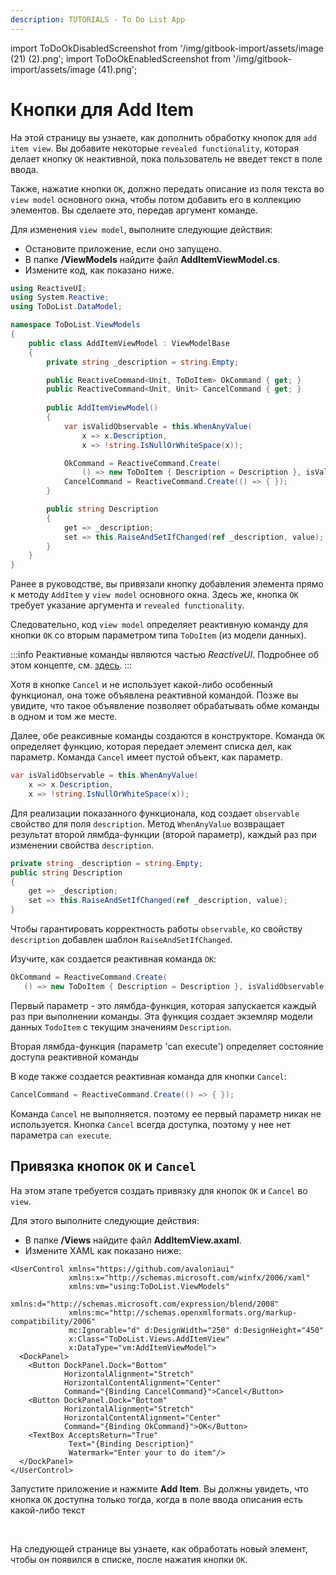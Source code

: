 ```yaml
---
description: TUTORIALS - To Do List App
---
```


import ToDoOkDisabledScreenshot from '/img/gitbook-import/assets/image (21) (2).png';
import ToDoOkEnabledScreenshot from '/img/gitbook-import/assets/image (41).png';

# Кнопки для Add Item

На этой страницу вы узнаете, как дополнить обработку кнопок для `add item view`.
Вы добавите некоторые `revealed functionality`, которая делает кнопку `OK` неактивной,
пока пользователь не введет текст в поле ввода.

Также, нажатие кнопки `OK`, должно передать описание из поля текста во `view model` основного окна,
чтобы потом добавить его в коллекцию элементов.
Вы сделаете это, передав аргумент команде.

Для изменения `view model`, выполните следующие действия:

- Остановите приложение, если оно запущено.
- В папке **/ViewModels** найдите файл **AddItemViewModel.cs**.
- Измените код, как показано ниже.

```csharp
using ReactiveUI;
using System.Reactive;
using ToDoList.DataModel;

namespace ToDoList.ViewModels
{
    public class AddItemViewModel : ViewModelBase
    {
        private string _description = string.Empty;

        public ReactiveCommand<Unit, ToDoItem> OkCommand { get; }
        public ReactiveCommand<Unit, Unit> CancelCommand { get; }
        
        public AddItemViewModel()
        {
            var isValidObservable = this.WhenAnyValue(
                x => x.Description,
                x => !string.IsNullOrWhiteSpace(x));

            OkCommand = ReactiveCommand.Create(
                () => new ToDoItem { Description = Description }, isValidObservable);
            CancelCommand = ReactiveCommand.Create(() => { });
        }

        public string Description
        {
            get => _description;
            set => this.RaiseAndSetIfChanged(ref _description, value);
        }
    }
}
```

Ранее в руководстве, вы привязали кнопку добавления элемента прямо к методу `AddItem` у `view model` основного окна.
Здесь же, кнопка `OK` требует указание аргумента и `revealed functionality`.

Следовательно, код `view model` определяет реактивную команду для кнопки `OK` со вторым параметром типа `ToDoItem` (из модели данных).

:::info
Реактивные команды являются частью _ReactiveUI_. Подробнее об этом концепте, см. [здесь](../../concepts/reactiveui/reactive-command.md).
:::

Хотя в кнопке `Cancel` и не использует какой-либо особенный функционал, она тоже объявлена реактивной командой.
Позже вы увидите, что такое объявление позволяет обрабатывать обме команды в одном и том же месте.

Далее, обе реаксивные команды создаются в конструкторе.
Команда `OK` определяет функцию, которая передает элемент списка дел, как параметр.
Команда `Cancel` имеет пустой объект, как параметр.

```csharp
var isValidObservable = this.WhenAnyValue(
    x => x.Description,
    x => !string.IsNullOrWhiteSpace(x));
```

Для реализации показанного функционала, код создает `observable` свойство для поля `description`.
Метод `WhenAnyValue` возвращает результат второй лямбда-функции (второй параметр), каждый раз при изменении свойства `description`.

```csharp
private string _description = string.Empty;
public string Description
{
    get => _description;
    set => this.RaiseAndSetIfChanged(ref _description, value);
}
```

Чтобы гарантировать корректность работы `observable`, ко свойству `description` добавлен шаблон `RaiseAndSetIfChanged`.

Изучите, как создается реактивная команда `OK`:

```csharp
OkCommand = ReactiveCommand.Create(
   () => new ToDoItem { Description = Description }, isValidObservable);
```

Первый параметр - это лямбда-функция, которая запускается каждый раз при выполнении команды.
Эта функция создает экземляр модели данных `TodoItem` с текущим значениям `Description`.

Вторая лямбда-функция (параметр 'can execute') определяет состояние доступа реактивной команды

В коде также создается реактивная команда для кнопки `Cancel`:

```csharp
CancelCommand = ReactiveCommand.Create(() => { });
```

Команда `Cancel` не выполняется. поэтому ее первый параметр никак не используется.
Кнопка `Cancel` всегда доступка, поэтому у нее нет параметра `can execute`.

## Привязка кнопок `OK` и `Cancel`

На этом этапе требуется создать привязку для кнопок `OK` и `Cancel` во `view`.

Для этого выполните следующие действия:

- В папке **/Views** найдите файл **AddItemView.axaml**.
- Измените XAML как показано ниже:

```markup
<UserControl xmlns="https://github.com/avaloniaui"
             xmlns:x="http://schemas.microsoft.com/winfx/2006/xaml"
             xmlns:vm="using:ToDoList.ViewModels"
             xmlns:d="http://schemas.microsoft.com/expression/blend/2008"
             xmlns:mc="http://schemas.openxmlformats.org/markup-compatibility/2006"
             mc:Ignorable="d" d:DesignWidth="250" d:DesignHeight="450"
             x:Class="ToDoList.Views.AddItemView"
             x:DataType="vm:AddItemViewModel">
  <DockPanel>
    <Button DockPanel.Dock="Bottom" 
            HorizontalAlignment="Stretch"
            HorizontalContentAlignment="Center"
            Command="{Binding CancelCommand}">Cancel</Button>
    <Button DockPanel.Dock="Bottom" 
            HorizontalAlignment="Stretch"
            HorizontalContentAlignment="Center"
            Command="{Binding OkCommand}">OK</Button>
    <TextBox AcceptsReturn="True"
             Text="{Binding Description}"
             Watermark="Enter your to do item"/>
  </DockPanel>
</UserControl>
```

Запустите приложение и нажмите **Add Item**.
Вы должны увидеть, что кнопка `OK` доступна только тогда, когда в поле ввода описания есть какой-либо текст

<img className="center" src={ToDoOkDisabledScreenshot} alt="" />

<img className="center" src={ToDoOkEnabledScreenshot} alt="" />

На следующей странице вы узнаете, как обработать новый элемент, чтобы он появился в списке, после нажатия кнопки `OK`.